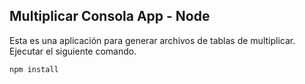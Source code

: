## Multiplicar Consola App - Node
Esta es una aplicación para generar archivos de tablas de multiplicar.
Ejecutar el siguiente comando.
```aidl
npm install
```